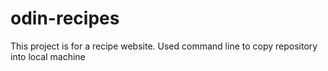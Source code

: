 # odin-recipes
This project is for a recipe website.
Used command line to copy repository into local machine

